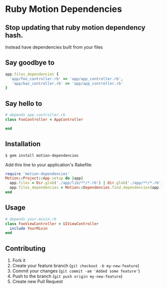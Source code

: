 # Ruby Motion Dependencies
## Stop updating that ruby motion dependency hash.
 
Instead have dependencies built from
your files

## Say goodbye to

```ruby
app.files_dependencies { 
  'app/foo_controller.rb' => 'app/app_controller.rb',
   'app/baz_controller.rb' => 'app/app_controller.rb' 
}
```
## Say hello to

```ruby
# depends app_controller.rb
class FooController < AppController

end
```


## Installation

    $ gem install motion-dependencies

Add this line to your application's Rakefile:

```ruby
require 'motion-dependencies'
Motion::Project::App.setup do |app|
  app.files = Dir.glob('./app/lib/**/*.rb') | Dir.glob('./app/**/*.rb') 
  app.files_dependencies = Motion::Dependencies.find_dependencies(app.files)
end
```


## Usage
    
```ruby
# depends your-mixin.rb
class FooViewController < UIViewController
  include YourMixin
end
```

## Contributing

1. Fork it
2. Create your feature branch (`git checkout -b my-new-feature`)
3. Commit your changes (`git commit -am 'Added some feature'`)
4. Push to the branch (`git push origin my-new-feature`)
5. Create new Pull Request
